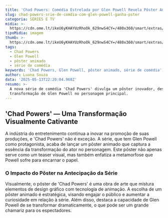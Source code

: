 ```yaml
---
title: 'Chad Powers: Comédia Estrelada por Glen Powell Revela Pôster Animado'
slug: chad-powers-srie-de-comdia-com-glen-powell-ganha-pster
categoria: SÉRIES E TV
midia: >-
  https://cdn.ome.lt/ikeU6yKHAYUzRhoOk_629nwS4CY=/480x360/smart/extras/conteudos/Design_sem_nome_-_2025-05-13T185103.651.png
tipoMidia: imagem
thumb: >-
  https://cdn.ome.lt/ikeU6yKHAYUzRhoOk_629nwS4CY=/480x360/smart/extras/conteudos/Design_sem_nome_-_2025-05-13T185103.651.png
tags:
  - Chad Powers
  - Glen Powell
  - pôster animado
  - série de comédia
keywords: 'Chad Powers, Glen Powell, pôster animado, série de comédia'
author: Luana Souza
data: '2025-05-13T22:20:04.968Z'
resumo: >-
  A nova série de comédia 'Chad Powers' divulga um pôster inovador, destacando a
  transformação de Glen Powell no personagem principal.
---
```


## 'Chad Powers' — Uma Transformação Visualmente Cativante

A indústria do entretenimento continua a inovar na promoção de suas produções, e 'Chad Powers' não é exceção. A série, que tem Glen Powell como protagonista, acaba de lançar um pôster animado que captura a essência da transformação do ator no personagem. Este pôster não apenas serve como um teaser visual, mas também enfatiza a metamorfose que Powell sofre para encarnar o papel.

### O Impacto do Pôster na Antecipação da Série

Visualmente, o pôster de 'Chad Powers' é uma obra de arte que mistura elementos de design gráfico com tecnologia de animação. A escolha de um pôster animado é estratégica, visando engajar o público e aumentar a curiosidade em relação à série. Além disso, destaca a capacidade de Glen Powell de se transformar dramaticamente, o que pode ser um grande chamariz para os espectadores.
